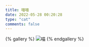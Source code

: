```yaml
---
title: 喵喵
date: 2022-05-28 00:20:28
type: "cat"
comments: false
---
```


{% gallery %}
![喵](https://img.upyun.zzming.cn/image/301641287402_.pic_hd.jpg)
{% endgallery %}